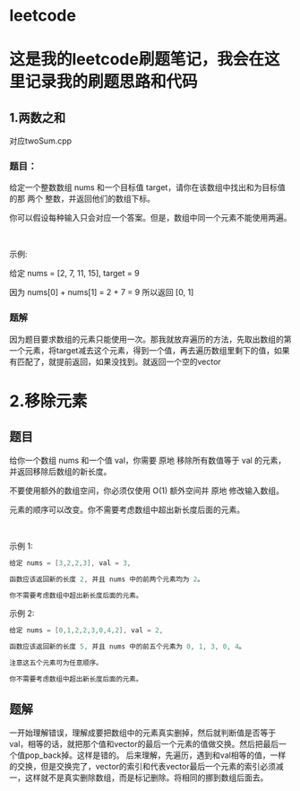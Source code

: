 # leetcode
# 这是我的leetcode刷题笔记，我会在这里记录我的刷题思路和代码
## 1.两数之和
对应twoSum.cpp
### 题目：
给定一个整数数组 nums 和一个目标值 target，请你在该数组中找出和为目标值的那 两个 整数，并返回他们的数组下标。

你可以假设每种输入只会对应一个答案。但是，数组中同一个元素不能使用两遍。

 

示例:

给定 nums = [2, 7, 11, 15], target = 9

因为 nums[0] + nums[1] = 2 + 7 = 9
所以返回 [0, 1]
### 题解
因为题目要求数组的元素只能使用一次。那我就放弃遍历的方法，先取出数组的第一个元素，将target减去这个元素，得到一个值，再去遍历数组里剩下的值，如果有匹配了，就提前返回，如果没找到。就返回一个空的vector
# 2.移除元素
## 题目
给你一个数组 nums 和一个值 val，你需要 原地 移除所有数值等于 val 的元素，并返回移除后数组的新长度。

不要使用额外的数组空间，你必须仅使用 O(1) 额外空间并 原地 修改输入数组。

元素的顺序可以改变。你不需要考虑数组中超出新长度后面的元素。

 

示例 1:

```c++
给定 nums = [3,2,2,3], val = 3,

函数应该返回新的长度 2, 并且 nums 中的前两个元素均为 2。

你不需要考虑数组中超出新长度后面的元素。
```
示例 2:
```c++
给定 nums = [0,1,2,2,3,0,4,2], val = 2,

函数应该返回新的长度 5, 并且 nums 中的前五个元素为 0, 1, 3, 0, 4。

注意这五个元素可为任意顺序。

你不需要考虑数组中超出新长度后面的元素。
```
## 题解
一开始理解错误，理解成要把数组中的元素真实删掉，然后就判断值是否等于val，相等的话，就把那个值和vector的最后一个元素的值做交换。然后把最后一个值pop_back掉。这样是错的。
后来理解，先遍历，遇到和val相等的值，一样的交换，但是交换完了，vector的索引和代表vector最后一个元素的索引必须减一，这样就不是真实删除数组，而是标记删除。将相同的挪到数组后面去。
